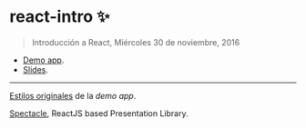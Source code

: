 # react-intro :sparkles:

> Introducción a React, Miércoles 30 de noviembre, 2016

- [Demo app](https://javascript-litoral.github.io/react-intro).
- [Slides](https://gillchristian.xyz/react-intro). 

---

[Estilos originales](http://codepen.io/nicolae/pen/emggvN) de la *demo app*.

[Spectacle](https://github.com/FormidableLabs/spectacle), ReactJS based Presentation Library.

